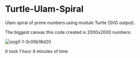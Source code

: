 # Turtle-Ulam-Spiral
Ulam spiral of prime numbers using module Turtle (SVG output).

The biggest canvas this code created is 2000x2000 numbers:

![ezgif-1-3c06b18d20](https://github.com/KroSheChKa/Turtle-Ulam-Spiral/assets/104899233/70ed8490-359b-4630-89ac-a34c23a3c551)

It took 1 hour 4 minutes of time
